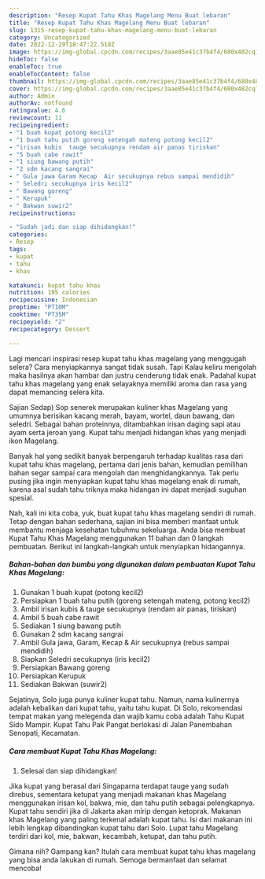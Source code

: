 ```yaml
---
description: "Resep Kupat Tahu Khas Magelang Menu Buat lebaran"
title: "Resep Kupat Tahu Khas Magelang Menu Buat lebaran"
slug: 1315-resep-kupat-tahu-khas-magelang-menu-buat-lebaran
category: Uncategorized
date: 2022-12-29T18:47:22.518Z
image: https://img-global.cpcdn.com/recipes/3aae85e41c37b4f4/680x482cq70/kupat-tahu-khas-magelang-foto-resep-utama.jpg
hideToc: false
enableToc: true
enableTocContent: false
thumbnail: https://img-global.cpcdn.com/recipes/3aae85e41c37b4f4/680x482cq70/kupat-tahu-khas-magelang-foto-resep-utama.jpg
cover: https://img-global.cpcdn.com/recipes/3aae85e41c37b4f4/680x482cq70/kupat-tahu-khas-magelang-foto-resep-utama.jpg
author: Admin
authorAv: notfound
ratingvalue: 4.6
reviewcount: 11
recipeingredient:
- "1 buah kupat potong kecil2"
- "1 buah tahu putih goreng setengah mateng potong kecil2"
- "irisan kubis  tauge secukupnya rendam air panas tiriskan"
- "5 buah cabe rawit"
- "1 siung bawang putih"
- "2 sdm kacang sangrai"
- " Gula jawa Garam Kecap  Air secukupnya rebus sampai mendidih"
- " Seledri secukupnya iris kecil2"
- " Bawang goreng"
- " Kerupuk"
- " Bakwan suwir2"
recipeinstructions:

- "Sudah jadi dan siap dihidangkan!"
categories:
- Resep
tags:
- kupat
- tahu
- khas

katakunci: kupat tahu khas 
nutrition: 195 calories
recipecuisine: Indonesian
preptime: "PT10M"
cooktime: "PT35M"
recipeyield: "2"
recipecategory: Dessert

---
```



Lagi mencari inspirasi resep kupat tahu khas magelang yang menggugah selera? Cara menyiapkannya sangat tidak susah. Tapi Kalau keliru mengolah maka hasilnya akan hambar dan justru cenderung tidak enak. Padahal kupat tahu khas magelang yang enak selayaknya memiliki aroma dan rasa yang dapat memancing selera kita.


Sajian Sedap) Sop senerek merupakan kuliner khas Magelang yang umumnya berisikan kacang merah, bayam, wortel, daun bawang, dan seledri. Sebagai bahan proteinnya, ditambahkan irisan daging sapi atau ayam serta jeroan yang. Kupat tahu menjadi hidangan khas yang menjadi ikon Magelang.

Banyak hal yang sedikit banyak berpengaruh terhadap kualitas rasa dari kupat tahu khas magelang, pertama dari jenis bahan, kemudian pemilihan bahan segar sampai cara mengolah dan menghidangkannya. Tak perlu pusing jika ingin menyiapkan kupat tahu khas magelang enak di rumah, karena asal sudah tahu triknya maka hidangan ini dapat menjadi suguhan spesial.


Nah, kali ini kita coba, yuk, buat kupat tahu khas magelang sendiri di rumah. Tetap dengan bahan sederhana, sajian ini bisa memberi manfaat untuk membantu menjaga kesehatan tubuhmu sekeluarga. Anda bisa membuat Kupat Tahu Khas Magelang menggunakan 11 bahan dan 0 langkah pembuatan. Berikut ini langkah-langkah untuk menyiapkan hidangannya.

<!--inarticleads1-->

##### Bahan-bahan dan bumbu yang digunakan dalam pembuatan Kupat Tahu Khas Magelang:

1. Gunakan 1 buah kupat (potong kecil2)
1. Persiapkan 1 buah tahu putih (goreng setengah mateng, potong kecil2)
1. Ambil irisan kubis &amp; tauge secukupnya (rendam air panas, tiriskan)
1. Ambil 5 buah cabe rawit
1. Sediakan 1 siung bawang putih
1. Gunakan 2 sdm kacang sangrai
1. Ambil  Gula jawa, Garam, Kecap &amp; Air secukupnya (rebus sampai mendidih)
1. Siapkan  Seledri secukupnya (iris kecil2)
1. Persiapkan  Bawang goreng
1. Persiapkan  Kerupuk
1. Sediakan  Bakwan (suwir2)


Sejatinya, Solo juga punya kuliner kupat tahu. Namun, nama kulinernya adalah kebalikan dari kupat tahu, yaitu tahu kupat. Di Solo, rekomendasi tempat makan yang melegenda dan wajib kamu coba adalah Tahu Kupat Sido Mampir. Kupat Tahu Pak Pangat berlokasi di Jalan Panembahan Senopati, Kecamatan. 

<!--inarticleads2-->

##### Cara membuat Kupat Tahu Khas Magelang:


1. Selesai dan siap dihidangkan!

Jika kupat yang berasal dari Singaparna terdapat tauge yang sudah direbus, sementara ketupat yang menjadi makanan khas Magelang menggunakan irisan kol, bakwa, mie, dan tahu putih sebagai pelengkapnya. Kupat tahu sendiri jika di Jakarta akan mirip dengan ketoprak. Makanan khas Magelang yang paling terkenal adalah kupat tahu. Isi dari makanan ini lebih lengkap dibandingkan kupat tahu dari Solo. Lupat tahu Magelang terdiri dari kol, mie, bakwan, kecambah, ketupat, dan tahu putih. 

Gimana nih? Gampang kan? Itulah cara membuat kupat tahu khas magelang yang bisa anda lakukan di rumah. Semoga bermanfaat dan selamat mencoba!

